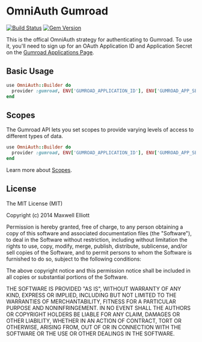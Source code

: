 # OmniAuth Gumroad

[![Build Status](https://travis-ci.org/maxwellE/omniauth-gumroad.png?branch=master)](https://travis-ci.org/maxwellE/omniauth-gumroad)
[![Gem Version](https://badge.fury.io/rb/omniauth-gumroad.png)](http://badge.fury.io/rb/omniauth-gumroad)

This is the offical OmniAuth strategy for authenticating to Gumroad.  To use it, you'll need to sign up for an OAuth Application ID and Application Secret on the [Gumroad Applications Page](https://gumroad.com/settings/developer).

## Basic Usage

```ruby
use OmniAuth::Builder do
  provider :gumroad, ENV['GUMROAD_APPLICATION_ID'], ENV['GUMROAD_APP_SECRET']
end
```

## Scopes

The Gumroad API lets you set scopes to provide varying levels of access to different types of data.

```ruby
use OmniAuth::Builder do
  provider :gumroad, ENV['GUMROAD_APPLICATION_ID'], ENV['GUMROAD_APP_SECRET'], scope: 'edit_products view_sales'
end
```

Learn more about [Scopes](https://gumroad.com/api#api-scopes).

## License

The MIT License (MIT)

Copyright (c) 2014 Maxwell Elliott

Permission is hereby granted, free of charge, to any person obtaining a copy of
this software and associated documentation files (the "Software"), to deal in
the Software without restriction, including without limitation the rights to
use, copy, modify, merge, publish, distribute, sublicense, and/or sell copies of
the Software, and to permit persons to whom the Software is furnished to do so,
subject to the following conditions:

The above copyright notice and this permission notice shall be included in all
copies or substantial portions of the Software.

THE SOFTWARE IS PROVIDED "AS IS", WITHOUT WARRANTY OF ANY KIND, EXPRESS OR
IMPLIED, INCLUDING BUT NOT LIMITED TO THE WARRANTIES OF MERCHANTABILITY, FITNESS
FOR A PARTICULAR PURPOSE AND NONINFRINGEMENT. IN NO EVENT SHALL THE AUTHORS OR
COPYRIGHT HOLDERS BE LIABLE FOR ANY CLAIM, DAMAGES OR OTHER LIABILITY, WHETHER
IN AN ACTION OF CONTRACT, TORT OR OTHERWISE, ARISING FROM, OUT OF OR IN
CONNECTION WITH THE SOFTWARE OR THE USE OR OTHER DEALINGS IN THE SOFTWARE.
